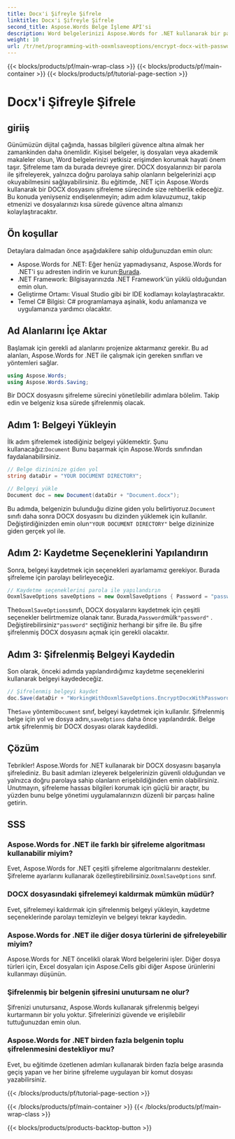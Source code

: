 ```yaml
---
title: Docx'i Şifreyle Şifrele
linktitle: Docx'i Şifreyle Şifrele
second_title: Aspose.Words Belge İşleme API'si
description: Word belgelerinizi Aspose.Words for .NET kullanarak bir parola ile şifreleyerek güvence altına alın. Hassas bilgilerinizi korumak için adım adım kılavuzumuzu izleyin.
weight: 10
url: /tr/net/programming-with-ooxmlsaveoptions/encrypt-docx-with-password/
---
```


{{< blocks/products/pf/main-wrap-class >}}
{{< blocks/products/pf/main-container >}}
{{< blocks/products/pf/tutorial-page-section >}}

# Docx'i Şifreyle Şifrele

## giriiş

Günümüzün dijital çağında, hassas bilgileri güvence altına almak her zamankinden daha önemlidir. Kişisel belgeler, iş dosyaları veya akademik makaleler olsun, Word belgelerinizi yetkisiz erişimden korumak hayati önem taşır. Şifreleme tam da burada devreye girer. DOCX dosyalarınızı bir parola ile şifreleyerek, yalnızca doğru parolaya sahip olanların belgelerinizi açıp okuyabilmesini sağlayabilirsiniz. Bu eğitimde, .NET için Aspose.Words kullanarak bir DOCX dosyasını şifreleme sürecinde size rehberlik edeceğiz. Bu konuda yeniyseniz endişelenmeyin; adım adım kılavuzumuz, takip etmenizi ve dosyalarınızı kısa sürede güvence altına almanızı kolaylaştıracaktır.

## Ön koşullar

Detaylara dalmadan önce aşağıdakilere sahip olduğunuzdan emin olun:

-  Aspose.Words for .NET: Eğer henüz yapmadıysanız, Aspose.Words for .NET'i şu adresten indirin ve kurun:[Burada](https://releases.aspose.com/words/net/).
- .NET Framework: Bilgisayarınızda .NET Framework'ün yüklü olduğundan emin olun.
- Geliştirme Ortamı: Visual Studio gibi bir IDE kodlamayı kolaylaştıracaktır.
- Temel C# Bilgisi: C# programlamaya aşinalık, kodu anlamanıza ve uygulamanıza yardımcı olacaktır.

## Ad Alanlarını İçe Aktar

Başlamak için gerekli ad alanlarını projenize aktarmanız gerekir. Bu ad alanları, Aspose.Words for .NET ile çalışmak için gereken sınıfları ve yöntemleri sağlar.

```csharp
using Aspose.Words;
using Aspose.Words.Saving;
```

Bir DOCX dosyasını şifreleme sürecini yönetilebilir adımlara bölelim. Takip edin ve belgeniz kısa sürede şifrelenmiş olacak.

## Adım 1: Belgeyi Yükleyin

 İlk adım şifrelemek istediğiniz belgeyi yüklemektir. Şunu kullanacağız:`Document` Bunu başarmak için Aspose.Words sınıfından faydalanabilirsiniz.

```csharp
// Belge dizininize giden yol
string dataDir = "YOUR DOCUMENT DIRECTORY";  

// Belgeyi yükle
Document doc = new Document(dataDir + "Document.docx");
```

 Bu adımda, belgenizin bulunduğu dizine giden yolu belirtiyoruz.`Document` sınıfı daha sonra DOCX dosyasını bu dizinden yüklemek için kullanılır. Değiştirdiğinizden emin olun`"YOUR DOCUMENT DIRECTORY"` belge dizininize giden gerçek yol ile.

## Adım 2: Kaydetme Seçeneklerini Yapılandırın

Sonra, belgeyi kaydetmek için seçenekleri ayarlamamız gerekiyor. Burada şifreleme için parolayı belirleyeceğiz.

```csharp
// Kaydetme seçeneklerini parola ile yapılandırın
OoxmlSaveOptions saveOptions = new OoxmlSaveOptions { Password = "password" };
```

 The`OoxmlSaveOptions`sınıfı, DOCX dosyalarını kaydetmek için çeşitli seçenekler belirtmemize olanak tanır. Burada,`Password`mülk`"password"` . Değiştirebilirsiniz`"password"` seçtiğiniz herhangi bir şifre ile. Bu şifre şifrelenmiş DOCX dosyasını açmak için gerekli olacaktır.

## Adım 3: Şifrelenmiş Belgeyi Kaydedin

Son olarak, önceki adımda yapılandırdığımız kaydetme seçeneklerini kullanarak belgeyi kaydedeceğiz.

```csharp
// Şifrelenmiş belgeyi kaydet
doc.Save(dataDir + "WorkingWithOoxmlSaveOptions.EncryptDocxWithPassword.docx", saveOptions);
```

 The`Save` yöntemi`Document` sınıf, belgeyi kaydetmek için kullanılır. Şifrelenmiş belge için yol ve dosya adını,`saveOptions` daha önce yapılandırdık. Belge artık şifrelenmiş bir DOCX dosyası olarak kaydedildi.

## Çözüm

Tebrikler! Aspose.Words for .NET kullanarak bir DOCX dosyasını başarıyla şifrelediniz. Bu basit adımları izleyerek belgelerinizin güvenli olduğundan ve yalnızca doğru parolaya sahip olanların erişebildiğinden emin olabilirsiniz. Unutmayın, şifreleme hassas bilgileri korumak için güçlü bir araçtır, bu yüzden bunu belge yönetimi uygulamalarınızın düzenli bir parçası haline getirin.

## SSS

### Aspose.Words for .NET ile farklı bir şifreleme algoritması kullanabilir miyim?

Evet, Aspose.Words for .NET çeşitli şifreleme algoritmalarını destekler. Şifreleme ayarlarını kullanarak özelleştirebilirsiniz.`OoxmlSaveOptions` sınıf.

### DOCX dosyasındaki şifrelemeyi kaldırmak mümkün müdür?

Evet, şifrelemeyi kaldırmak için şifrelenmiş belgeyi yükleyin, kaydetme seçeneklerinde parolayı temizleyin ve belgeyi tekrar kaydedin.

### Aspose.Words for .NET ile diğer dosya türlerini de şifreleyebilir miyim?

Aspose.Words for .NET öncelikli olarak Word belgelerini işler. Diğer dosya türleri için, Excel dosyaları için Aspose.Cells gibi diğer Aspose ürünlerini kullanmayı düşünün.

### Şifrelenmiş bir belgenin şifresini unutursam ne olur?

Şifrenizi unutursanız, Aspose.Words kullanarak şifrelenmiş belgeyi kurtarmanın bir yolu yoktur. Şifrelerinizi güvende ve erişilebilir tuttuğunuzdan emin olun.

### Aspose.Words for .NET birden fazla belgenin toplu şifrelenmesini destekliyor mu?

Evet, bu eğitimde özetlenen adımları kullanarak birden fazla belge arasında geçiş yapan ve her birine şifreleme uygulayan bir komut dosyası yazabilirsiniz.

{{< /blocks/products/pf/tutorial-page-section >}}

{{< /blocks/products/pf/main-container >}}
{{< /blocks/products/pf/main-wrap-class >}}

{{< blocks/products/products-backtop-button >}}
